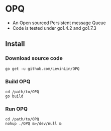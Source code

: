 # OPQ
* An Open sourced Persistent message Queue  
* Code is tested under go1.4.2 and go1.7.3
## Install
### Download source code
```shell
go get -u github.com/LevinLin/OPQ
```
### Build OPQ
```shell
cd /path/to/OPQ
go build
```
### Run OPQ
```shell
cd /path/to/OPQ
nohup ./OPQ &>/dev/null &
```


